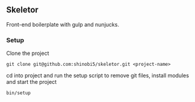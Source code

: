 ## Skeletor
Front-end boilerplate with gulp and nunjucks.

### Setup

Clone the project

```
git clone git@github.com:shinobi5/skeletor.git <project-name>
```

cd into project and run the setup script to remove git files, install modules and start the project

```
bin/setup
```
